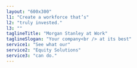 ```yaml
---
layout: "600x300"
l1: "Create a workforce that’s"
l2: "truly invested."
l3: ""
taglineTitle: "Morgan Stanley at Work"
taglineSlogan: "Your company<br /> at its best"
service1: "See what our"
service2: "Equity Solutions"
service3: "can do."
---
```

